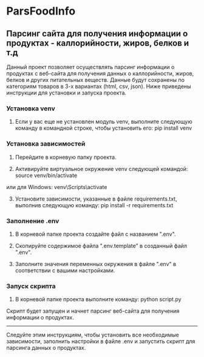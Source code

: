 # ParsFoodInfo
## Парсинг сайта для получения информации о продуктах - каллорийности, жиров, белков и т.д

Данный проект позволяет осуществлять парсинг информации о продуктах с веб-сайта для получения данных о каллорийности, жиров, белков и других питательных веществ. Данные будут сохранены по категориям товаров в 3-х вариантах (html, csv, json). Ниже приведены инструкции для установки и запуска проекта.

### Установка venv
1. Если у вас еще не установлен модуль venv, выполните следующую команду в командной строке, чтобы установить его:
pip install venv


### Установка зависимостей
1. Перейдите в корневую папку проекта.

2. Активируйте виртуальное окружение venv следующей командой:
source venv/bin/activate

или для Windows:
venv\Scripts\activate

3. Установите зависимости, указанные в файле requirements.txt, выполнив следующую команду:
pip install -r requirements.txt

### Заполнение .env

1. В корневой папке проекта создайте файл с названием ".env".

2. Скопируйте содержимое файла ".env.template" в созданный файл ".env".

3. Заполните значения переменных окружения в файле ".env" в соответствии с вашими настройками.

### Запуск скрипта

1. В корневой папке проекта выполните команду:
python script.py

Скрипт будет запущен и начнет парсинг веб-сайта для получения информации о продуктах.

---

Следуйте этим инструкциям, чтобы установить все необходимые зависимости, заполнить настройки в файле .env и запустить скрипт для парсинга данных о продуктах.

